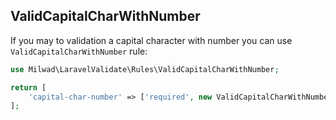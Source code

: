 ## ValidCapitalCharWithNumber

If you may to validation a capital character with number you can use `ValidCapitalCharWithNumber` rule:

```php
use Milwad\LaravelValidate\Rules\ValidCapitalCharWithNumber;

return [
    'capital-char-number' => ['required', new ValidCapitalCharWithNumber()], // capital-char-with-number => MILWAD-84
];
```
